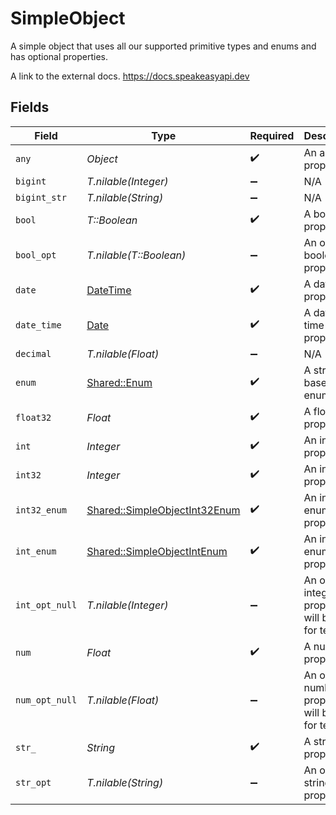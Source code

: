 # SimpleObject

A simple object that uses all our supported primitive types and enums and has optional properties.

A link to the external docs.
<https://docs.speakeasyapi.dev>


## Fields

| Field                                                                         | Type                                                                          | Required                                                                      | Description                                                                   | Example                                                                       |
| ----------------------------------------------------------------------------- | ----------------------------------------------------------------------------- | ----------------------------------------------------------------------------- | ----------------------------------------------------------------------------- | ----------------------------------------------------------------------------- |
| `any`                                                                         | *Object*                                                                      | :heavy_check_mark:                                                            | An any property.                                                              |                                                                               |
| `bigint`                                                                      | *T.nilable(Integer)*                                                          | :heavy_minus_sign:                                                            | N/A                                                                           |                                                                               |
| `bigint_str`                                                                  | *T.nilable(String)*                                                           | :heavy_minus_sign:                                                            | N/A                                                                           |                                                                               |
| `bool`                                                                        | *T::Boolean*                                                                  | :heavy_check_mark:                                                            | A boolean property.                                                           | true                                                                          |
| `bool_opt`                                                                    | *T.nilable(T::Boolean)*                                                       | :heavy_minus_sign:                                                            | An optional boolean property.                                                 | true                                                                          |
| `date`                                                                        | [DateTime](https://ruby-doc.org/stdlib-2.6.1/libdoc/date/rdoc/DateTime.html)  | :heavy_check_mark:                                                            | A date property.                                                              | 2020-01-01                                                                    |
| `date_time`                                                                   | [Date](https://ruby-doc.org/stdlib-2.6.1/libdoc/date/rdoc/Date.html)          | :heavy_check_mark:                                                            | A date-time property.                                                         | 2020-01-01T00:00:00.000Z                                                      |
| `decimal`                                                                     | *T.nilable(Float)*                                                            | :heavy_minus_sign:                                                            | N/A                                                                           |                                                                               |
| `enum`                                                                        | [Shared::Enum](../../models/shared/enum.md)                                   | :heavy_check_mark:                                                            | A string based enum                                                           | two                                                                           |
| `float32`                                                                     | *Float*                                                                       | :heavy_check_mark:                                                            | A float32 property.                                                           | 2.2222222                                                                     |
| `int`                                                                         | *Integer*                                                                     | :heavy_check_mark:                                                            | An integer property.                                                          | 999999                                                                        |
| `int32`                                                                       | *Integer*                                                                     | :heavy_check_mark:                                                            | An int32 property.                                                            | 1                                                                             |
| `int32_enum`                                                                  | [Shared::SimpleObjectInt32Enum](../../models/shared/simpleobjectint32enum.md) | :heavy_check_mark:                                                            | An int32 enum property.                                                       | 69                                                                            |
| `int_enum`                                                                    | [Shared::SimpleObjectIntEnum](../../models/shared/simpleobjectintenum.md)     | :heavy_check_mark:                                                            | An integer enum property.                                                     | 3                                                                             |
| `int_opt_null`                                                                | *T.nilable(Integer)*                                                          | :heavy_minus_sign:                                                            | An optional integer property will be null for tests.                          | 999999                                                                        |
| `num`                                                                         | *Float*                                                                       | :heavy_check_mark:                                                            | A number property.                                                            | 1.1                                                                           |
| `num_opt_null`                                                                | *T.nilable(Float)*                                                            | :heavy_minus_sign:                                                            | An optional number property will be null for tests.                           | 1.1                                                                           |
| `str_`                                                                        | *String*                                                                      | :heavy_check_mark:                                                            | A string property.                                                            | example                                                                       |
| `str_opt`                                                                     | *T.nilable(String)*                                                           | :heavy_minus_sign:                                                            | An optional string property.                                                  | optional example                                                              |